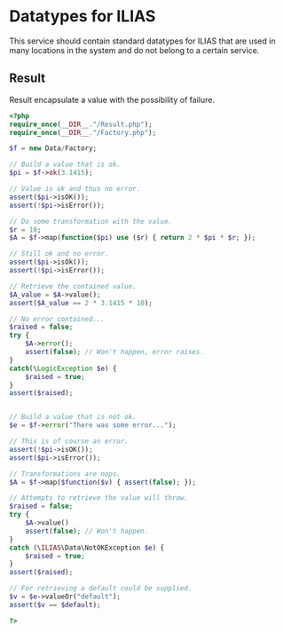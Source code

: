 # Datatypes for ILIAS

This service should contain standard datatypes for ILIAS that are used in many
locations in the system and do not belong to a certain service.

## Result

Result encapsulate a value with the possibility of failure.

```php
<?php
require_once(__DIR__."/Result.php");
require_once(__DIR__."/Factory.php");

$f = new Data/Factory;

// Build a value that is ok.
$pi = $f->ok(3.1415);

// Value is ok and thus no error.
assert($pi->isOK());
assert(!$pi->isError());

// Do some transformation with the value.
$r = 10;
$A = $f->map(function($pi) use ($r) { return 2 * $pi * $r; });

// Still ok and no error.
assert($pi->isOk());
assert(!$pi->isError());

// Retrieve the contained value.
$A_value = $A->value();
assert($A_value == 2 * 3.1415 * 10);

// No error contained...
$raised = false;
try {
	$A->error();
	assert(false); // Won't happen, error raises.
}
catch(\LogicException $e) {
	$raised = true;
}
assert($raised);


// Build a value that is not ok.
$e = $f->error("There was some error...");

// This is of course an error.
assert(!$pi->isOK());
assert($pi->isError());

// Transformations are nops.
$A = $f->map($function($v) { assert(false); });

// Attempts to retrieve the value will throw.
$raised = false;
try {
	$A->value()
	assert(false); // Won't happen.	
}
catch (\ILIAS\Data\NotOKException $e) {
	$raised = true;
}
assert($raised);

// For retrieving a default could be supplied.
$v = $e->valueOr("default");
assert($v == $default);

?>
```
